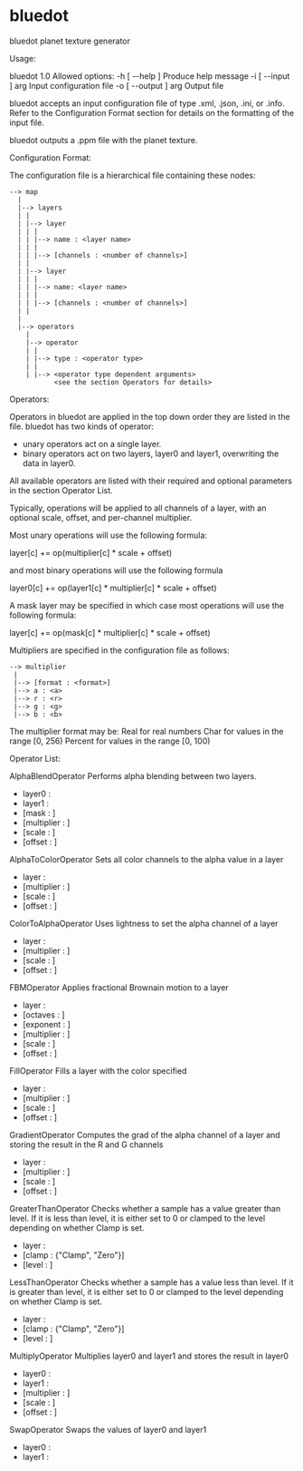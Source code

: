 # bluedot
bluedot planet texture generator

Usage:

bluedot 1.0
Allowed options:
  -h [ --help ]         Produce help message
  -i [ --input ] arg    Input configuration file
  -o [ --output ] arg   Output file

bluedot accepts an input configuration file of type .xml, .json, .ini, or .info.
Refer to the Configuration Format section for details on the formatting of the input file.

bluedot outputs a .ppm file with the planet texture.

Configuration Format:

The configuration file is a hierarchical file containing these nodes:

```
--> map
  |
  |--> layers
  | | 
  | |--> layer
  | | |
  | | |--> name : <layer name>
  | | |
  | | |--> [channels : <number of channels>]
  | |
  | |--> layer
  | | |
  | | |--> name: <layer name>
  | | |
  | | |--> [channels : <number of channels>]
  | |
  |
  |--> operators
    |
    |--> operator
    | |
    | |--> type : <operator type>
    | |
    | |--> <operator type dependent arguments>
           <see the section Operators for details>
```

Operators:

Operators in bluedot are applied in the top down order they are listed in the file.
bluedot has two kinds of operator:
- unary operators act on a single layer.
- binary operators act on two layers, layer0 and layer1, overwriting the data in layer0.

All available operators are listed with their required and optional parameters in the section Operator List.

Typically, operations will be applied to all channels of a layer, with an optional scale, offset, and per-channel multiplier.

Most unary operations will use the following formula:

layer[c] += op(multiplier[c] * scale + offset)

and most binary operations will use the following formula

layer0[c] += op(layer1[c] * multiplier[c] * scale + offset)

A mask layer may be specified in which case most operations will use the following formula:

layer[c] += op(mask[c] * multiplier[c] * scale + offset)

Multipliers are specified in the configuration file as follows:

```
--> multiplier
 |
 |--> [format : <format>]
 |--> a : <a>
 |--> r : <r>
 |--> g : <g>
 |--> b : <b>
```

The multiplier format may be:
Real for real numbers
Char for values in the range [0, 256)
Percent for values in the range [0, 100)


Operator List:

AlphaBlendOperator
Performs alpha blending between two layers.
- layer0 : <name of layer0>
- layer1 : <name of layer1>
- [mask : <name of mask layer>]
- [multiplier : <per channel multiplier>]
- [scale : <scale>]
- [offset : <offset>]

AlphaToColorOperator
Sets all color channels to the alpha value in a layer
- layer : <name of layer>
- [multiplier : <per channel multiplier>]
- [scale : <scale>]
- [offset : <offset>]

ColorToAlphaOperator
Uses lightness to set the alpha channel of a layer
- layer : <name of layer>
- [multiplier : <per channel multiplier>]
- [scale : <scale>]
- [offset : <offset>]

FBMOperator
Applies fractional Brownain motion to a layer
- layer : <name of layer>
- [octaves : <number of octaves>]
- [exponent : <exponent>]
- [multiplier : <per channel multiplier>]
- [scale : <scale>]
- [offset : <offset>]

FillOperator
Fills a layer with the color specified
- layer : <name of layer>
- [multiplier : <per channel multiplier>]
- [scale : <scale>]
- [offset : <offset>]

GradientOperator
Computes the grad of the alpha channel of a layer and storing the result in the R and G channels
- layer : <name of layer>
- [multiplier : <per channel multiplier>]
- [scale : <scale>]
- [offset : <offset>]

GreaterThanOperator
Checks whether a sample has a value greater than level.
If it is less than level, it is either set to 0 or clamped to the level depending on whether Clamp is set.
- layer : <name of layer>
- [clamp : {"Clamp", "Zero"}]
- [level : <per channel level to compare with>]

LessThanOperator
Checks whether a sample has a value less than level.
If it is greater than level, it is either set to 0 or clamped to the level depending on whether Clamp is set.
- layer : <name of layer>
- [clamp : {"Clamp", "Zero"}]
- [level : <per channel level to compare with>]

MultiplyOperator
Multiplies layer0 and layer1 and stores the result in layer0
- layer0 : <name of layer0>
- layer1 : <name of layer1>
- [multiplier : <per channel multiplier>]
- [scale : <scale>]
- [offset : <offset>]

SwapOperator
Swaps the values of layer0 and layer1
- layer0 : <name of layer0>
- layer1 : <name of layer1>
